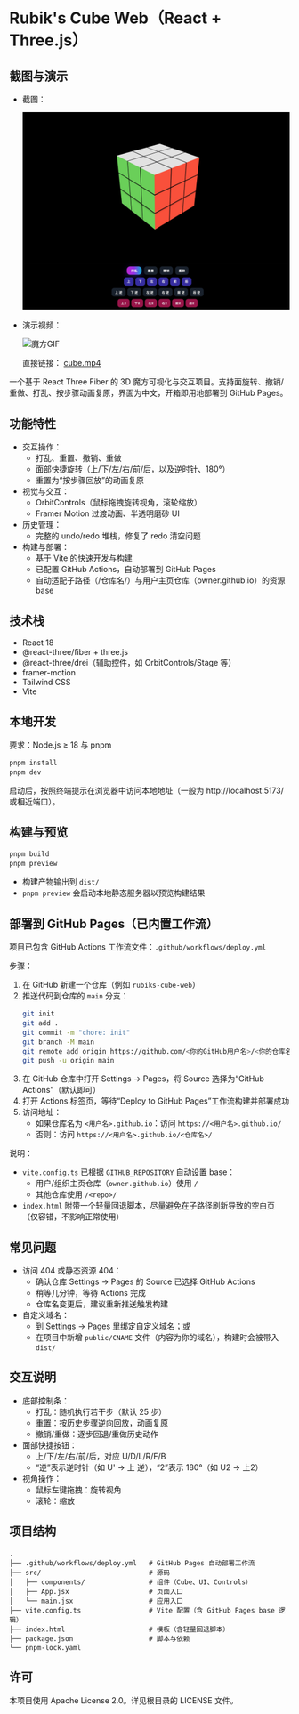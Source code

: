 # Rubik's Cube Web（React + Three.js）

## 截图与演示
- 截图：

  ![魔方截图](./cube.jpg)

- 演示视频：

  ![魔方GIF](./cube.gif)

  直接链接： [cube.mp4](./cube.mp4)

一个基于 React Three Fiber 的 3D 魔方可视化与交互项目。支持面旋转、撤销/重做、打乱、按步骤动画复原，界面为中文，开箱即用地部署到 GitHub Pages。

## 功能特性
- 交互操作：
  - 打乱、重置、撤销、重做
  - 面部快捷旋转（上/下/左/右/前/后，以及逆时针、180°）
  - 重置为“按步骤回放”的动画复原
- 视觉与交互：
  - OrbitControls（鼠标拖拽旋转视角，滚轮缩放）
  - Framer Motion 过渡动画、半透明磨砂 UI
- 历史管理：
  - 完整的 undo/redo 堆栈，修复了 redo 清空问题
- 构建与部署：
  - 基于 Vite 的快速开发与构建
  - 已配置 GitHub Actions，自动部署到 GitHub Pages
  - 自动适配子路径（/仓库名/）与用户主页仓库（owner.github.io）的资源 base

## 技术栈
- React 18
- @react-three/fiber + three.js
- @react-three/drei（辅助控件，如 OrbitControls/Stage 等）
- framer-motion
- Tailwind CSS
- Vite

## 本地开发
要求：Node.js ≥ 18 与 pnpm

```bash
pnpm install
pnpm dev
```
启动后，按照终端提示在浏览器中访问本地地址（一般为 http://localhost:5173/ 或相近端口）。

## 构建与预览
```bash
pnpm build
pnpm preview
```
- 构建产物输出到 `dist/`
- `pnpm preview` 会启动本地静态服务器以预览构建结果

## 部署到 GitHub Pages（已内置工作流）
项目已包含 GitHub Actions 工作流文件：`.github/workflows/deploy.yml`

步骤：
1. 在 GitHub 新建一个仓库（例如 `rubiks-cube-web`）
2. 推送代码到仓库的 `main` 分支：
   ```bash
   git init
   git add .
   git commit -m "chore: init"
   git branch -M main
   git remote add origin https://github.com/<你的GitHub用户名>/<你的仓库名>.git
   git push -u origin main
   ```
3. 在 GitHub 仓库中打开 Settings -> Pages，将 Source 选择为“GitHub Actions”（默认即可）
4. 打开 Actions 标签页，等待“Deploy to GitHub Pages”工作流构建并部署成功
5. 访问地址：
   - 如果仓库名为 `<用户名>.github.io`：访问 `https://<用户名>.github.io/`
   - 否则：访问 `https://<用户名>.github.io/<仓库名>/`

说明：
- `vite.config.ts` 已根据 `GITHUB_REPOSITORY` 自动设置 base：
  - 用户/组织主页仓库（`owner.github.io`）使用 `/`
  - 其他仓库使用 `/<repo>/`
- `index.html` 附带一个轻量回退脚本，尽量避免在子路径刷新导致的空白页（仅容错，不影响正常使用）

## 常见问题
- 访问 404 或静态资源 404：
  - 确认仓库 Settings -> Pages 的 Source 已选择 GitHub Actions
  - 稍等几分钟，等待 Actions 完成
  - 仓库名变更后，建议重新推送触发构建
- 自定义域名：
  - 到 Settings -> Pages 里绑定自定义域名；或
  - 在项目中新增 `public/CNAME` 文件（内容为你的域名），构建时会被带入 `dist/`

## 交互说明
- 底部控制条：
  - 打乱：随机执行若干步（默认 25 步）
  - 重置：按历史步骤逆向回放，动画复原
  - 撤销/重做：逐步回退/重做历史动作
- 面部快捷按钮：
  - 上/下/左/右/前/后，对应 U/D/L/R/F/B
  - “逆”表示逆时针（如 U' -> 上 逆），“2”表示 180°（如 U2 -> 上2）
- 视角操作：
  - 鼠标左键拖拽：旋转视角
  - 滚轮：缩放

## 项目结构
```
.
├── .github/workflows/deploy.yml   # GitHub Pages 自动部署工作流
├── src/                           # 源码
│   ├── components/                # 组件（Cube、UI、Controls）
│   ├── App.jsx                    # 页面入口
│   └── main.jsx                   # 应用入口
├── vite.config.ts                 # Vite 配置（含 GitHub Pages base 逻辑）
├── index.html                     # 模板（含轻量回退脚本）
├── package.json                   # 脚本与依赖
└── pnpm-lock.yaml
```
## 许可
本项目使用 Apache License 2.0。详见根目录的 LICENSE 文件。
